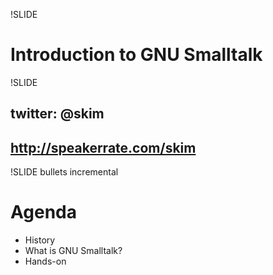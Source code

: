 !SLIDE

# Introduction to GNU Smalltalk

!SLIDE

## twitter: @skim
## http://speakerrate.com/skim

!SLIDE bullets incremental

# Agenda

* History
* What is GNU Smalltalk?
* Hands-on
